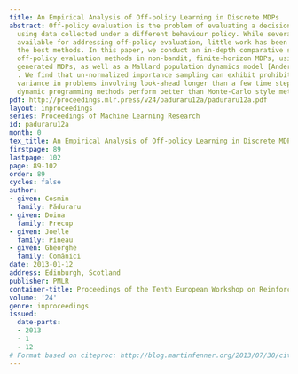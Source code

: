 ```yaml
---
title: An Empirical Analysis of Off-policy Learning in Discrete MDPs
abstract: Off-policy evaluation is the problem of evaluating a decision-making policy
  using data collected under a different behaviour policy. While several methods are
  available for addressing off-policy evaluation, little work has been done on identifying
  the best methods. In this paper, we conduct an in-depth comparative study of several
  off-policy evaluation methods in non-bandit, finite-horizon MDPs, using randomly
  generated MDPs, as well as a Mallard population dynamics model [Anderson, 1975]
  . We find that un-normalized importance sampling can exhibit prohibitively large
  variance in problems involving look-ahead longer than a few time steps, and that
  dynamic programming methods perform better than Monte-Carlo style methods.
pdf: http://proceedings.mlr.press/v24/paduraru12a/paduraru12a.pdf
layout: inproceedings
series: Proceedings of Machine Learning Research
id: paduraru12a
month: 0
tex_title: An Empirical Analysis of Off-policy Learning in Discrete MDPs
firstpage: 89
lastpage: 102
page: 89-102
order: 89
cycles: false
author:
- given: Cosmin
  family: Păduraru
- given: Doina
  family: Precup
- given: Joelle
  family: Pineau
- given: Gheorghe
  family: Comănici
date: 2013-01-12
address: Edinburgh, Scotland
publisher: PMLR
container-title: Proceedings of the Tenth European Workshop on Reinforcement Learning
volume: '24'
genre: inproceedings
issued:
  date-parts:
  - 2013
  - 1
  - 12
# Format based on citeproc: http://blog.martinfenner.org/2013/07/30/citeproc-yaml-for-bibliographies/
---
```

